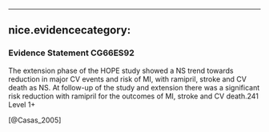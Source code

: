
---
nice.evidencecategory: 
---

### Evidence Statement CG66ES92
The extension phase of the HOPE study showed a NS trend towards reduction in major CV
events and risk of MI, with ramipril, stroke and CV death as NS. At follow-up of the study and
extension there was a significant risk reduction with ramipril for the outcomes of MI, stroke
and CV death.241 Level 1+

[@Casas_2005]

